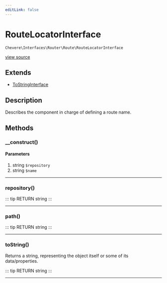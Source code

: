 ```yaml
---
editLink: false
---
```


# RouteLocatorInterface

`Chevere\Interfaces\Router\Route\RouteLocatorInterface`

[view source](https://github.com/chevere/chevere/blob/master/src/Chevere/Interfaces/Router/Route/RouteLocatorInterface.php)

## Extends

- [ToStringInterface](../../Common/ToStringInterface.md)

## Description

Describes the component in charge of defining a route name.

## Methods

### __construct()

#### Parameters

1. string `$repository`
2. string `$name`

---

### repository()

::: tip RETURN
string
:::

---

### path()

::: tip RETURN
string
:::

---

### toString()

Returns a string, representing the object itself or some of its data/properties.

::: tip RETURN
string
:::

---
